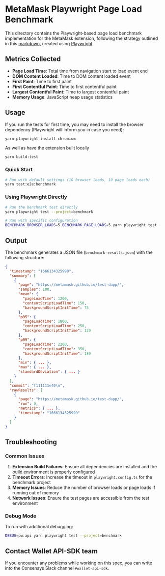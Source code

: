 # MetaMask Playwright Page Load Benchmark

This directory contains the Playwright-based page load benchmark implementation for the MetaMask extension, following the strategy outlined in this [markdown](https://gist.github.com/ffmcgee725/2c4f67a5a3d6255ea985635510d19d47), created using [Playwright](https://playwright.dev/).

## Metrics Collected

- **Page Load Time**: Total time from navigation start to load event end
- **DOM Content Loaded**: Time to DOM content loaded event
- **First Paint**: Time to first paint
- **First Contentful Paint**: Time to first contentful paint
- **Largest Contentful Paint**: Time to largest contentful paint
- **Memory Usage**: JavaScript heap usage statistics

## Usage

If you run the tests for first time, you may need to install the browser dependency (Playwright will inform you in case you need):

```bash
yarn playwright install chromium
```

As well as have the extension built locally

```bash
yarn build:test
```

### Quick Start

```bash
# Run with default settings (10 browser loads, 10 page loads each)
yarn test:e2e:benchmark
```

### Using Playwright Directly

```bash
# Run the benchmark test directly
yarn playwright test --project=benchmark

# Run with specific configuration
BENCHMARK_BROWSER_LOADS=5 BENCHMARK_PAGE_LOADS=5 yarn playwright test --project=benchmark
```

## Output

The benchmark generates a JSON file (`benchmark-results.json`) with the following structure:

```json
{
  "timestamp": "1666134325990",
  "summary": [
    {
      "page": "https://metamask.github.io/test-dapp/",
      "samples": 100,
      "mean": {
        "pageLoadTime": 1200,
        "contentScriptLoadTime": 150,
        "backgroundScriptInitTime": 75
      },
      "p95": {
        "pageLoadTime": 1800,
        "contentScriptLoadTime": 250,
        "backgroundScriptInitTime": 120
      },
      "p99": {
        "pageLoadTime": 2200,
        "contentScriptLoadTime": 350,
        "backgroundScriptInitTime": 180
      },
      "min": { ... },
      "max": { ... },
      "standardDeviation": { ... }
    }
  ],
  "commit": "f111111e40\n",
  "rawResults": [
    {
      "page": "https://metamask.github.io/test-dapp/",
      "run": 0,
      "metrics": { ... },
      "timestamp": "1666134325990"
    }
  ]
}
```

## Troubleshooting

### Common Issues

1. **Extension Build Failures**: Ensure all dependencies are installed and the build environment is properly configured
2. **Timeout Errors**: Increase the timeout in `playwright.config.ts` for the benchmark project
3. **Memory Issues**: Reduce the number of browser loads or page loads if running out of memory
4. **Network Issues**: Ensure the test pages are accessible from the test environment

### Debug Mode

To run with additional debugging:

```bash
DEBUG=pw:api yarn playwright test --project=benchmark
```

## Contact Wallet API-SDK team

If you encounter any problems while working on this spec, you can write into the Consensys Slack channel `#wallet-api-sdk`.
